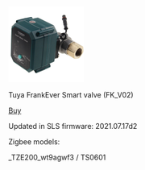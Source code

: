 ![icon](icon.png)

Tuya FrankEver Smart valve (FK_V02)

[Buy](http://alli.pub/5whdht)

Updated in SLS firmware: 2021.07.17d2

Zigbee models:

_TZE200_wt9agwf3 / TS0601
